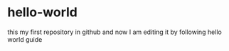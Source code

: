 # hello-world
this my first repository in github
and now I am editing it by following hello world guide
